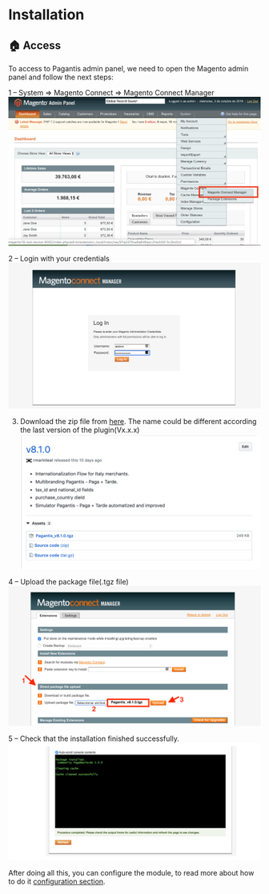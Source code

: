 # Installation

## :house: Access

To access to Pagantis admin panel, we need to open the Magento admin panel and follow the next steps:

1 – System => Magento Connect => Magento Connect Manager
![Step 1](./install-step1.png?raw=true "Step 1")

2 – Login with your credentials 
![Step 2](./install-step2.png?raw=true "Step 2")

3. Download the zip file from [here](https://github.com/pagantis/magento-1x/releases/latest). The name could be different according the last version of the plugin(Vx.x.x)
![Step 3](./install-step2b.png?raw=true "Step 3")

4 – Upload the package file(.tgz file)
![Step 4](./install-step3.png?raw=true "Step 4")

5 – Check that the installation finished successfully.
![Step 5](./install-step4.png?raw=true "Step 5")

After doing all this, you can configure the module, to read more about how to do it [configuration section](/Documentation/configuration.md).